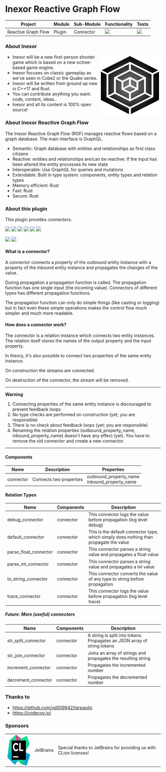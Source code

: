 # Inexor Reactive Graph Flow

| Project | Module | Sub-Module | Functionality | Tests |
| --- | --- | --- | --- | --- |
| Reactive Graph Flow | Plugin | Connector | <img src="https://img.shields.io/badge/state-completed-brightgreen"> | [<img src="https://img.shields.io/codecov/c/github/aschaeffer/inexor-rgf-plugin-connector">](https://app.codecov.io/gh/aschaeffer/inexor-rgf-plugin-connector) |

### About Inexor

<a href="https://inexor.org/">
<img align="right" width="200" height="200" src="https://raw.githubusercontent.com/aschaeffer/inexor-rgf-plugin-connector/main/docs/images/inexor_2.png">
</a>

* Inexor will be a new first-person shooter game which is based on a new octree-based game engine.
* Inexor focuses on classic gameplay as we've seen in Cube2 or the Quake series.
* Inexor will be written from ground up new in C++17 and Rust.
* You can contribute anything you want: code, content, ideas..
* Inexor and all its content is 100% open source!

### About Inexor Reactive Graph Flow

The Inexor Reactive Graph Flow (RGF) manages reactive flows based on a graph database. The main interface is GraphQL.

* Semantic: Graph database with entities and relationships as first class citizens
* Reactive: entities and relationships are/can be reactive: If the input has been altered the entity processes its new state
* Interoperable: Use GraphQL for queries and mutations
* Extendable: Built in type system: components, entity types and relation types
* Memory efficient: Rust
* Fast: Rust
* Secure: Rust

### About this plugin

This plugin provides connectors.

[<img src="https://img.shields.io/badge/Language-Rust-brightgreen">](https://www.rust-lang.org/)
[<img src="https://img.shields.io/badge/Platforms-Linux%20%26%20Windows-brightgreen">]()
[<img src="https://img.shields.io/github/workflow/status/aschaeffer/inexor-rgf-plugin-connector/Rust">](https://github.com/aschaeffer/inexor-rgf-plugin-connector/actions?query=workflow%3ARust)
[<img src="https://img.shields.io/github/last-commit/aschaeffer/inexor-rgf-plugin-connector">]()
[<img src="https://img.shields.io/github/languages/code-size/aschaeffer/inexor-rgf-plugin-connector">]()
[<img src="https://img.shields.io/codecov/c/github/aschaeffer/inexor-rgf-plugin-connector">](https://app.codecov.io/gh/aschaeffer/inexor-rgf-plugin-connector)

[<img src="https://img.shields.io/github/license/aschaeffer/inexor-rgf-plugin-connector">](https://github.com/aschaeffer/inexor-rgf-plugin-connector/blob/main/LICENSE)
[<img src="https://img.shields.io/discord/698219248954376256?logo=discord">](https://discord.com/invite/acUW8k7)

#### What is a connector?

A connector connects a property of the outbound entity instance with a property of the inbound entity
instance and propagates the changes of the value.

During propagation a propagation function is called. The propagation function has one single input (the
incoming value). Connectors of different types has different propagation functions.

The propagation function can only do simple things (like casting or logging) but in fact even these
simple operations makes the control flow much simpler and much more readable.

#### How does a connector work?

The connector is a relation instance which connects two entity instances. The relation itself stores
the names of the output property and the input property.

In theory, it's also possible to connect two properties of the same entity instance.

On construction the streams are connected.

On destruction of the connector, the stream will be removed.

---
**Warning**

1. Connecting properties of the same entity instance is discouraged to prevent feedback loops
2. No type checks are performed on construction (yet; you are responsible)
3. There is no check about feedback loops (yet; you are responsible)
4. Renaming the relation properties (outbound_property_name, inbound_property_name) doesn't have any
   effect (yet). You have to remove the old connector and create a new connector.

---

#### Components

| Name | Description | Properties |
| --- | --- | --- |
| connector | Connects two properties | outbound_property_name<br>inbound_property_name |

#### Relation Types

| Name | Components | Description |
| --- | --- | --- |
| debug_connector | connector | This connector logs the value before propagation (log level debug) |
| default_connector | connector | This is the default connector type, which simply does nothing than propagate the value |
| parse_float_connector | connector | This connector parses a string value and propagates a float value |
| parse_int_connector | connector | This connector parses a string value and propagates a int value |
| to_string_connector | connector | This connector converts the value of any type to string before propagation |
| trace_connector | connector | This connector logs the value before propagation (log level trace) |

##### Future: More (useful) connectors

| Name | Components | Description |
| --- | --- | --- |
| str_split_connector | connector | A string is split into tokens. Propagates an JSON array of string tokens |
| str_join_connector | connector | Joins an array of strings and propagates the resulting string |
| increment_connector | connector | Propagates the incremented number |
| decrement_connector | connector | Propagates the decremented number |

### Thanks to

* https://github.com/xd009642/tarpaulin
* https://codecov.io/

### Sponsors

| | | |
| --- | --- | --- |
| <a href="https://www.jetbrains.com/?from=github.com/inexorgame"><img align="right" width="100" height="100" src="https://raw.githubusercontent.com/aschaeffer/inexor-rgf-plugin-connector/main/docs/images/icon_CLion.svg"></a> | JetBrains | Special thanks to JetBrains for providing us with CLion licenses! |
